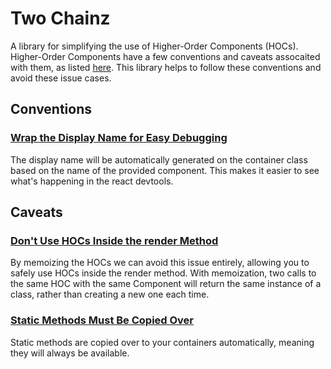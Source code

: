 # Two Chainz

A library for simplifying the use of Higher-Order Components (HOCs). Higher-Order Components have a few conventions and caveats assocaited with them, as listed [here](https://facebook.github.io/react/docs/higher-order-components.html). This library helps to follow these conventions and avoid these issue cases.

## Conventions

### [Wrap the Display Name for Easy Debugging](https://facebook.github.io/react/docs/higher-order-components.html#convention-wrap-the-display-name-for-easy-debugging)

The display name will be automatically generated on the container class based on the name of the provided component. This makes it easier to see what's happening in the react devtools.

## Caveats

### [Don't Use HOCs Inside the render Method](https://facebook.github.io/react/docs/higher-order-components.html#dont-use-hocs-inside-the-render-method)

By memoizing the HOCs we can avoid this issue entirely, allowing you to safely use HOCs inside the render method. With memoization, two calls to the same HOC with the same Component will return the same instance of a class, rather than creating a new one each time.

### [Static Methods Must Be Copied Over](https://facebook.github.io/react/docs/higher-order-components.html#static-methods-must-be-copied-over)

Static methods are copied over to your containers automatically, meaning they will always be available.
